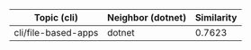 | Topic (cli) | Neighbor (dotnet) | Similarity |
|-------------|-------------------|------------|
| cli/file-based-apps | dotnet | 0.7623 |
